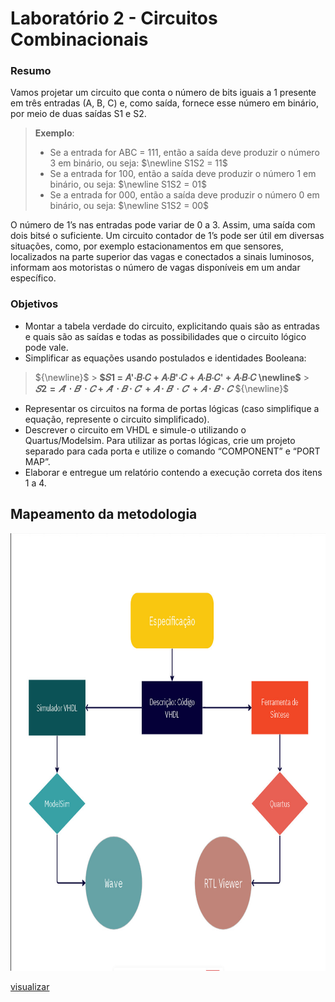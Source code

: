 # Laboratório 2 - Circuitos Combinacionais

### Resumo

Vamos projetar um circuito que conta o número de bits iguais a 1 presente em três entradas (A, B, C) e, como saída, fornece esse número em binário, por meio de duas saídas S1 e S2.

> **Exemplo**:
> -  Se a entrada for ABC = 111, então a saída deve produzir o número 3 em binário, ou seja: 
$\newline S1S2 = 11$
> - Se a entrada for 100, então a saída deve produzir o número 1 em binário, ou seja:
$\newline S1S2 = 01$
> -  Se a entrada for 000, então a saída deve produzir o número 0 em binário, ou seja: 
$\newline S1S2 = 00$

O número de 1’s nas entradas pode variar de 0 a 3. Assim, uma saída com dois bitsé o suficiente. Um circuito contador de 1’s pode ser útil em diversas situações, como, por exemplo estacionamentos em que sensores, localizados na parte superior das vagas e conectados a sinais luminosos, informam aos motoristas o número de vagas disponíveis em um andar específico.

### Objetivos

- Montar a tabela verdade do circuito, explicitando quais são as entradas e quais são as saídas e todas as possibilidades que o circuito lógico pode vale.
- Simplificar as equações usando postulados e identidades Booleana:
> ${\newline}$
    > **$𝑆1 = 𝐴'⋅𝐵⋅𝐶 + 𝐴⋅𝐵'⋅𝐶 + 𝐴⋅𝐵⋅𝐶' + 𝐴⋅𝐵⋅𝐶 \newline$**
    > **$𝑆2 = 𝐴'⋅𝐵'⋅𝐶+𝐴'⋅𝐵⋅𝐶' + 𝐴⋅𝐵'·𝐶'+ 𝐴⋅𝐵⋅𝐶$**
 ${\newline}$
- Representar os circuitos na forma de portas lógicas (caso simplifique a equação,
represente o circuito simplificado).
- Descrever o circuito em VHDL e simule-o utilizando o Quartus/Modelsim. Para utilizar as portas lógicas, crie um projeto separado para cada porta e utilize o comando “COMPONENT” e “PORT MAP”.
- Elaborar e entregue um relatório contendo a execução correta dos itens 1 a 4.

## Mapeamento da metodologia

<img src = "/lab1/q1/assets/fluxograma.png" width = "780px" height = "700px" alig/>

[visualizar](./lab1/q1/assets/fluxograma.png)